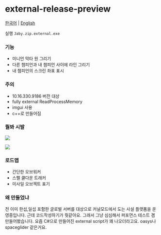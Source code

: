 # external-release-preview
[한국어](https://github.com/jaby-zip/external-release-preview/blob/master/README_ko_KR.md) | [English](https://github.com/jaby-zip/external-release-preview/blob/master/README.md)  
  
실행 `Jaby.zip.external.exe`

### 기능
- 미니언 막타 원 그리기
- 다른 챔피언과 내 챔피언 사이에 라인 그리기
- 내 챔피언의 스크린 좌표 표시

### 주의
- 10.16.330.9186 버전 대상
- fully external ReadProcessMemory
- imgui 사용
- c++로 만들어짐

### 뭘봐 시발
![](https://github.com/jaby-zip/external-release-preview/blob/master/s1.png)  
  
![](https://github.com/jaby-zip/external-release-preview/blob/master/s2.png)  
  
  
### 로드맵
- 간단한 오브워커
- 스펠 쿨다운 트래커
- 미사일 오브젝트 표기


### 왜 만들었냐
전 이미 한섭,일섭 포함한 글로벌 서버를 대상으로 커널모드에서 도는 사설 플랫폼을 운영중입니다. 근데 코드작성하기가 줫같아요. 그래서 그냥 심심해서 퍼포먼스 테스트 겸 만들어봤습니다. 요즘 C#으로 만들어진 external script가 꽤 나오더라고요. oasys나 spaceglider 같은거요.
